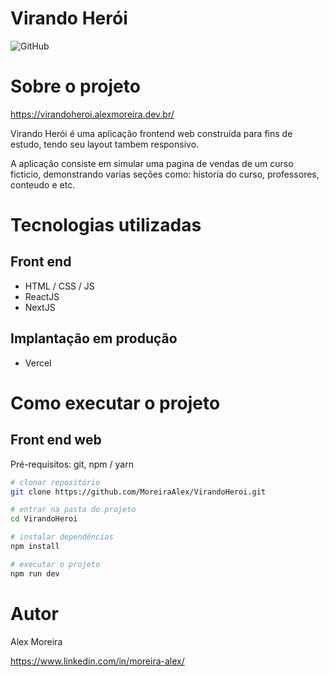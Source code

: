 # Virando Herói
![GitHub](https://img.shields.io/github/license/MoreiraAlex/VirandoHeroi)

# Sobre o projeto

https://virandoheroi.alexmoreira.dev.br/

Virando Herói é uma aplicação frontend web construída para fins de estudo, tendo seu layout tambem responsivo.

A aplicação consiste em simular uma pagina de vendas de um curso ficticio, demonstrando varias seções como: historia do curso, professores, conteudo e etc.

# Tecnologias utilizadas

## Front end
- HTML / CSS / JS
- ReactJS
- NextJS
## Implantação em produção
- Vercel

# Como executar o projeto

## Front end web
Pré-requisitos: git, npm / yarn

```bash
# clonar repositório
git clone https://github.com/MoreiraAlex/VirandoHeroi.git

# entrar na pasta do projeto
cd VirandoHeroi

# instalar dependências
npm install

# executar o projeto
npm run dev
```

# Autor

Alex Moreira

https://www.linkedin.com/in/moreira-alex/
